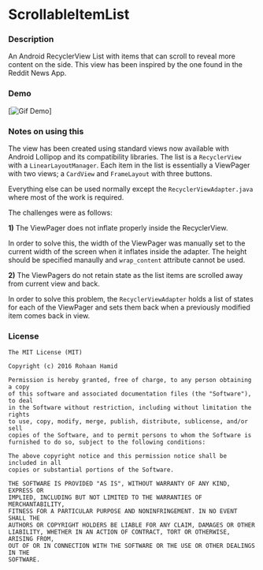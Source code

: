 ScrollableItemList
====================

### Description

An Android RecyclerView List with items that can scroll to reveal more content on the side. This view has been inspired by the one found in the Reddit News App.

### Demo

[![Gif Demo](http://i.imgur.com/9NPgfsN.gif)]

### Notes on using this

The view has been created using standard views now available with Android Lollipop and its compatibility libraries. The list is a `RecyclerView` with a `LinearLayoutManager`. Each item in the list is essentially a ViewPager with two views; a `CardView` and `FrameLayout` with three buttons.

Everything else can be used normally except the ``RecyclerViewAdapter.java`` where most of the work is required.

The challenges were as follows:

**1)** The ViewPager does not inflate properly inside the RecyclerView.

In order to solve this, the width of the ViewPager was manually set to the current width of the screen when it inflates inside the adapter. The height should be specified manaully and `wrap_content` attribute cannot be used.

**2)** The ViewPagers do not retain state as the list items are scrolled away from current view and back.

In order to solve this problem, the `RecyclerViewAdapter` holds a list of states for each of the ViewPager and sets them back when a previously modified item comes back in view.

### License
```
The MIT License (MIT)

Copyright (c) 2016 Rohaan Hamid

Permission is hereby granted, free of charge, to any person obtaining a copy
of this software and associated documentation files (the "Software"), to deal
in the Software without restriction, including without limitation the rights
to use, copy, modify, merge, publish, distribute, sublicense, and/or sell
copies of the Software, and to permit persons to whom the Software is
furnished to do so, subject to the following conditions:

The above copyright notice and this permission notice shall be included in all
copies or substantial portions of the Software.

THE SOFTWARE IS PROVIDED "AS IS", WITHOUT WARRANTY OF ANY KIND, EXPRESS OR
IMPLIED, INCLUDING BUT NOT LIMITED TO THE WARRANTIES OF MERCHANTABILITY,
FITNESS FOR A PARTICULAR PURPOSE AND NONINFRINGEMENT. IN NO EVENT SHALL THE
AUTHORS OR COPYRIGHT HOLDERS BE LIABLE FOR ANY CLAIM, DAMAGES OR OTHER
LIABILITY, WHETHER IN AN ACTION OF CONTRACT, TORT OR OTHERWISE, ARISING FROM,
OUT OF OR IN CONNECTION WITH THE SOFTWARE OR THE USE OR OTHER DEALINGS IN THE
SOFTWARE.
```
